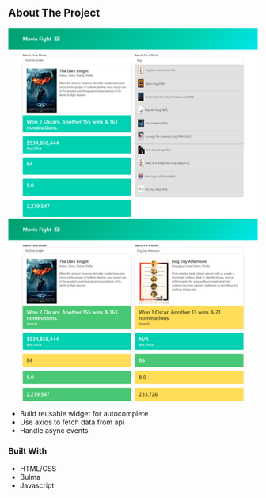

<!-- ABOUT THE PROJECT -->
## About The Project
<img src="assets/demo2.png">
<img src="assets/demo3.png">

* []()Build reusable widget for autocomplete
* []()Use axios to fetch data from api
* []()Handle async events


### Built With

* []()HTML/CSS
* []()Bulma
* []()Javascript
